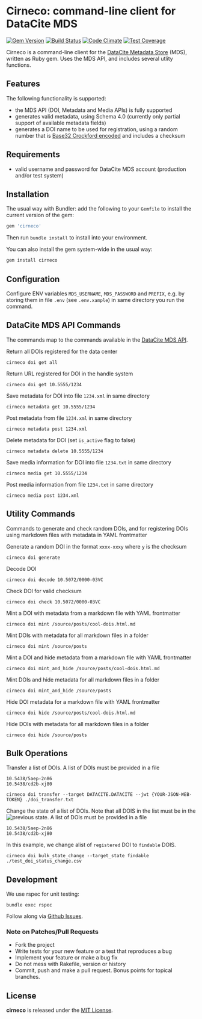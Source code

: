 # Cirneco: command-line client for DataCite MDS

[![Gem Version](https://badge.fury.io/rb/cirneco.svg)](https://badge.fury.io/rb/cirneco)
[![Build Status](https://travis-ci.org/datacite/cirneco.svg?branch=master)](https://travis-ci.org/datacite/cirneco)
[![Code Climate](https://codeclimate.com/github/datacite/cirneco/badges/gpa.svg)](https://codeclimate.com/github/datacite/cirneco)
[![Test Coverage](https://codeclimate.com/github/datacite/cirneco/badges/coverage.svg)](https://codeclimate.com/github/datacite/cirneco/coverage)

Cirneco is a command-line client for the [DataCite Metadata Store](https://mds.datacite.org) (MDS), written as Ruby gem. Uses the MDS API, and includes several utlity functions.

## Features

The following functionality is supported:

* the MDS API (DOI, Metadata and Media APIs) is fully supported
* generates valid metadata, using Schema 4.0 (currently only partial support of available metadata fields)
* generates a DOI name to be used for registration, using a random number that is [Base32 Crockford encoded](http://www.crockford.com/wrmg/base32.html) and includes a checksum

## Requirements

* valid username and password for DataCite MDS account (production and/or test system)

## Installation

The usual way with Bundler: add the following to your `Gemfile` to install the current version of the gem:

```ruby
gem 'cirneco'
```

Then run `bundle install` to install into your environment.

You can also install the gem system-wide in the usual way:

```bash
gem install cirneco
```

## Configuration

Configure ENV variables `MDS_USERNAME`, `MDS_PASSWORD` and `PREFIX`, e.g. by storing them in file `.env` (see `.env.xample`) in same directory you run the command.

## DataCite MDS API Commands

The commands map to the commands available in the [DataCite MDS API](https://mds.datacite.org/static/apidoc).

Return all DOIs registered for the data center
```
cirneco doi get all
```

Return URL registered for DOI in the handle system
```
cirneco doi get 10.5555/1234
```

Save metadata for DOI into file `1234.xml` in same directory
```
cirneco metadata get 10.5555/1234
```

Post metadata from file `1234.xml` in same directory
```
cirneco metadata post 1234.xml
```

Delete metadata for DOI (set `is_active` flag to false)
```
cirneco metadata delete 10.5555/1234
```

Save media information for DOI into file `1234.txt` in same directory
```
cirneco media get 10.5555/1234
```

Post media information from file `1234.txt` in same directory
```
cirneco media post 1234.xml
```

## Utility Commands
Commands to generate and check random DOIs, and for registering DOIs using
markdown files with metadata in YAML frontmatter

Generate a random DOI in the format `xxxx-xxxy` where `y` is the checksum
```
cirneco doi generate
```

Decode DOI
```
cirneco doi decode 10.5072/0000-03VC
```

Check DOI for valid checksum
```
cirneco doi check 10.5072/0000-03VC
```

Mint a DOI with metadata from a markdown file with YAML frontmatter
```
cirneco doi mint /source/posts/cool-dois.html.md
```

Mint DOIs with metadata for all markdown files in a folder
```
cirneco doi mint /source/posts
```

Mint a DOI and hide metadata from a markdown file with YAML frontmatter
```
cirneco doi mint_and_hide /source/posts/cool-dois.html.md
```

Mint DOIs and hide metadata for all markdown files in a folder
```
cirneco doi mint_and_hide /source/posts
```

Hide DOI metadata for a markdown file with YAML frontmatter
```
cirneco doi hide /source/posts/cool-dois.html.md
```

Hide DOIs with metadata for all markdown files in a folder
```
cirneco doi hide /source/posts
```

## Bulk Operations

Transfer a list of DOIs. A list of DOIs must be provided in a file

```
10.5438/5aep-2n86
10.5438/cd2b-xj80
```

```shell
cirneco doi transfer --target DATACITE.DATACITE --jwt {YOUR-JSON-WEB-TOKEN} ./doi_transfer.txt
```

Change the state of a list of DOIs. Note that all DOIS in the list must be in the ![previous state](https://support.datacite.org/docs/doi-states). A list of DOIs must be provided in a file

```
10.5438/5aep-2n86
10.5438/cd2b-xj80
```

In this example, we change alist of `registered` DOI to `findable` DOIS.

```shell
cirneco doi bulk_state_change --target_state findable ./test_doi_status_change.csv
```


## Development

We use rspec for unit testing:

```
bundle exec rspec
```

Follow along via [Github Issues](https://github.com/datacite/cirneco/issues).

### Note on Patches/Pull Requests

* Fork the project
* Write tests for your new feature or a test that reproduces a bug
* Implement your feature or make a bug fix
* Do not mess with Rakefile, version or history
* Commit, push and make a pull request. Bonus points for topical branches.

## License
**cirneco** is released under the [MIT License](https://github.com/datacite/cirneco/blob/master/LICENSE.md).
